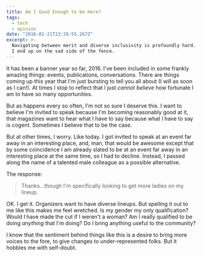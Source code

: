 ```yaml
---
title: Am I Good Enough to be Here?
tags:
  - tech
  - opinion
date: "2016-01-21T23:28:55.267Z"
excerpt: >-
  Navigating between merit and diverse inclusivity is profoundly hard. Sometimes
  I end up on the sad side of the fence.
---
```


It has been a banner year so far, 2016. I've been included in some frankly amazing things: events, publications, conversations. There are things coming up this year that I'm just bursting to tell you all about (I will as soon as I can!). At times I stop to reflect that I just _cannot believe_ how fortunate I am to have so many opportunities.

But as happens every so often, I'm not so sure I deserve this. I want to believe I'm invited to speak because I'm becoming reasonably good at it, that magazines want to hear what I have to say because what I have to say is cogent. Sometimes I believe that to be the case.

But at other times, I worry. Like today. I got invited to speak at an event far away in an interesting place, and, man, that would be awesome except that by some coincidence I am already slated to be at an event far away in an interesting place at the same time, so I had to decline. Instead, I passed along the name of a talented male colleague as a possible alternative.

The response:

> Thanks...though I'm specifically looking to get more ladies on my lineup.

OK. I get it. Organizers want to have diverse lineups. But spelling it out to me like this makes me feel wretched. Is my gender my only qualification? Would I have made the cut if I weren't a woman? Am I really qualified to be doing _anything_ that I'm doing? Do I bring anything useful to the community?

I know that the sentiment behind things like this is a desire to bring more voices to the fore, to give changes to under-represented folks. But it hobbles me with self-doubt.
